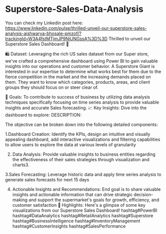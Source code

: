 # Superstore-Sales-Data-Analysis
You can check my Linkedin post here: https://www.linkedin.com/pulse/thrilled-unveil-our-superstore-sales-analysis-aishwarya-bhosale-pmzof/?trackingId=W3A4fstMTjmJP9NiUNGssA%3D%3D
Thrilled to unveil our Superstore Sales Dashboard! 🚀

🛍️ Dataset: Leveraging the rich US sales dataset from our Super store, we've crafted a comprehensive dashboard using Power BI to gain valuable insights into our operations and customer behavior. A Superstore Giant is interested in our expertise to determine what works best for them due to the fierce competition in the market and the increasing demands placed on them. They want to know which categories, products, areas, and client groups they should focus on or steer clear of.

🎯 Goals: To contribute to success of business by utilizing data analysis techniques specifically focusing on time series analysis to provide valuable insights and accurate Sales forecasting.
📈 Key Insights: Dive into the dashboard to explore:
DESCRIPTION:

The objective can be broken down into the following detailed components:

1.Dashboard Creation: Identify the KPIs, design an intuitive and visually appealing dashboard, add interactive visualizations and filtering capabilities to allow users to explore the data at various levels of granularity

2. Data Analysis: Provide valuable insights to business entities regarding the effectiveness of their sales strategies through visualization and charts3.

3.Sales Forecasting: Leverage historic data and apply time series analysis to generate sales forecasts for next 15 days

4. Actionable Insights and Recommendations: End goal is to share valuable insights and actionable information that can drive strategic decision-making and support the supermarket's goals for growth, efficiency, and customer satisfaction
📸 Highlights: Here's a glimpse of some key visualizations from our Superstore Sales Dashboard! 
hashtag#PowerBI hashtag#DataAnalytics hashtag#RetailAnalytics hashtag#Superstore hashtag#BusinessIntelligence hashtag#InventoryManagement hashtag#CustomerInsights hashtag#SalesPerformance
